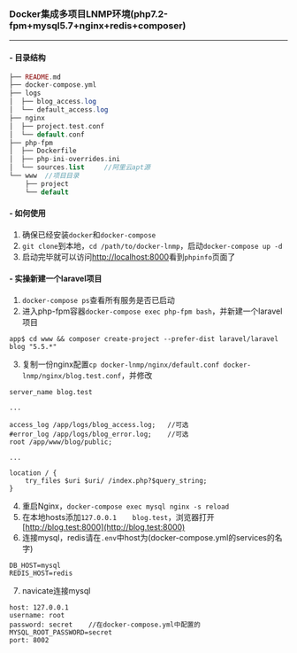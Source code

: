 ### Docker集成多项目LNMP环境(php7.2-fpm+mysql5.7+nginx+redis+composer)

---

#### - 目录结构
```php
├── README.md
├── docker-compose.yml
├── logs
│  ├── blog_access.log
│  └── default_access.log
├── nginx
│  ├── project.test.conf
│  └── default.conf
├── php-fpm
│  ├── Dockerfile
│  ├── php-ini-overrides.ini
│  └── sources.list     //阿里云apt源
└── www  //项目目录
    ├── project
    └── default
```

#### - 如何使用

1. 确保已经安装`docker`和`docker-compose`
2. `git clone`到本地，`cd /path/to/docker-lnmp`，启动`docker-compose up -d`
3. 启动完毕就可以访问[http://localhost:8000](http://localhost:8000)看到`phpinfo`页面了

#### - 实操新建一个laravel项目

1. `docker-compose ps`查看所有服务是否已启动
2. 进入php-fpm容器`docker-compose exec php-fpm bash`，并新建一个laravel项目
```
app$ cd www && composer create-project --prefer-dist laravel/laravel blog "5.5.*"
```
3. 复制一份nginx配置`cp docker-lnmp/nginx/default.conf docker-lnmp/nginx/blog.test.conf`，并修改
```
server_name blog.test

...

access_log /app/logs/blog_access.log;   //可选
#error_log /app/logs/blog_error.log;    //可选
root /app/www/blog/public;

...

location / {
    try_files $uri $uri/ /index.php?$query_string;
}
```
4. 重启Nginx，`docker-compose exec mysql nginx -s reload`
5. 在本地hosts添加`127.0.0.1    blog.test`，浏览器打开[http://blog.test:8000](http://blog.test:8000)
6. 连接mysql，redis请在`.env`中host为(docker-compose.yml的services的名字)
```
DB_HOST=mysql
REDIS_HOST=redis
```
7. navicate连接mysql
```
host: 127.0.0.1
username: root
password: secret    //在docker-compose.yml中配置的MYSQL_ROOT_PASSWORD=secret
port: 8002
```
